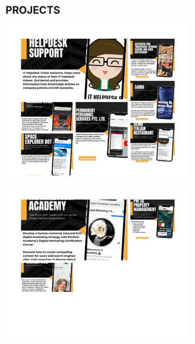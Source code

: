# PROJECTS
[![IMAGE ALT TEXT HERE](https://github.com/bacdillon/Projects/blob/main/img/main%20page.jpg)](https://bacdillon.github.io/Projects/index.html)

[![IMAGE ALT TEXT HERE](https://github.com/bacdillon/Projects/blob/main/img/main%20subpage.jpg)](https://bacdillon.github.io/Projects/index.html)


